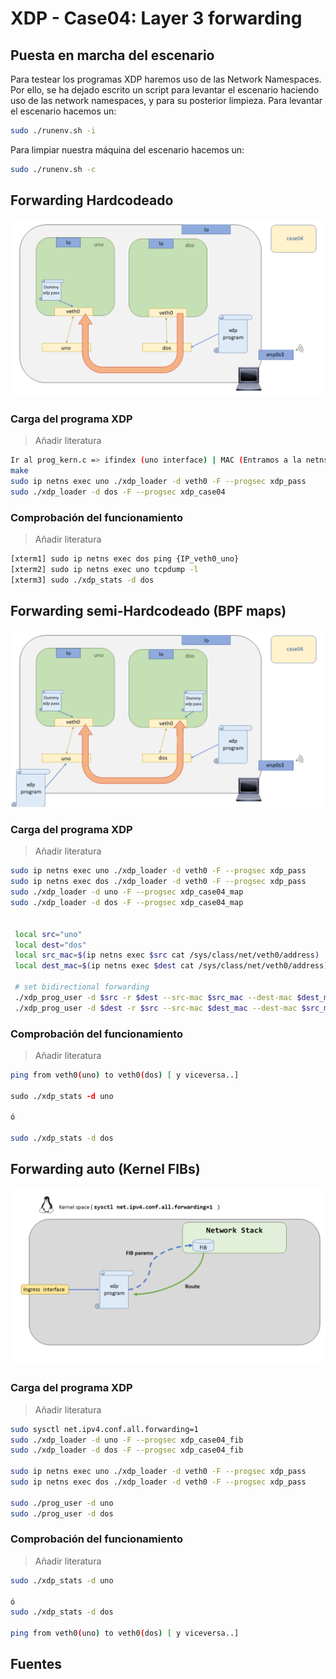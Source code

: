 # XDP - Case04: Layer 3 forwarding


## Puesta en marcha del escenario

Para testear los programas XDP haremos uso de las Network Namespaces. Por ello, se ha dejado escrito un script para levantar el escenario haciendo uso de las network namespaces, y para su posterior limpieza. Para levantar el escenario hacemos un:

```bash
sudo ./runenv.sh -i
```

Para limpiar nuestra máquina del escenario hacemos un:

```bash
sudo ./runenv.sh -c
``` 






## Forwarding Hardcodeado

![scenario](../../../../img/use_cases/xdp/case04/scenario_01.png)

### Carga del programa  XDP

> Añadir literatura

```bash
Ir al prog_kern.c => ifindex (uno interface) | MAC (Entramos a la netns miramos la MAC de veth0)
make
sudo ip netns exec uno ./xdp_loader -d veth0 -F --progsec xdp_pass
sudo ./xdp_loader -d dos -F --progsec xdp_case04

```

### Comprobación del funcionamiento

> Añadir literatura

```bash
[xterm1] sudo ip netns exec dos ping {IP_veth0_uno}
[xterm2] sudo ip netns exec uno tcpdump -l
[xterm3] sudo ./xdp_stats -d dos
```
## Forwarding semi-Hardcodeado (BPF maps)

![scenario2](../../../../img/use_cases/xdp/case04/scenario_02.png)

### Carga del programa  XDP

> Añadir literatura

```bash
sudo ip netns exec uno ./xdp_loader -d veth0 -F --progsec xdp_pass
sudo ip netns exec dos ./xdp_loader -d veth0 -F --progsec xdp_pass
sudo ./xdp_loader -d uno -F --progsec xdp_case04_map
sudo ./xdp_loader -d dos -F --progsec xdp_case04_map


 local src="uno"
 local dest="dos"
 local src_mac=$(ip netns exec $src cat /sys/class/net/veth0/address)
 local dest_mac=$(ip netns exec $dest cat /sys/class/net/veth0/address)
 
 # set bidirectional forwarding
 ./xdp_prog_user -d $src -r $dest --src-mac $src_mac --dest-mac $dest_mac
 ./xdp_prog_user -d $dest -r $src --src-mac $dest_mac --dest-mac $src_mac

```

### Comprobación del funcionamiento

> Añadir literatura

```bash
ping from veth0(uno) to veth0(dos) [ y viceversa..]

sudo ./xdp_stats -d uno

ó

sudo ./xdp_stats -d dos

``` 

## Forwarding auto (Kernel FIBs)

![scenario3](../../../../img/use_cases/xdp/case04/scenario_03.png)

### Carga del programa  XDP

> Añadir literatura

```bash
sudo sysctl net.ipv4.conf.all.forwarding=1
sudo ./xdp_loader -d uno -F --progsec xdp_case04_fib
sudo ./xdp_loader -d dos -F --progsec xdp_case04_fib

sudo ip netns exec uno ./xdp_loader -d veth0 -F --progsec xdp_pass
sudo ip netns exec dos ./xdp_loader -d veth0 -F --progsec xdp_pass

sudo ./prog_user -d uno
sudo ./prog_user -d dos

```

### Comprobación del funcionamiento

> Añadir literatura

```bash 
sudo ./xdp_stats -d uno

ó
sudo ./xdp_stats -d dos

ping from veth0(uno) to veth0(dos) [ y viceversa..]
```

## Fuentes
